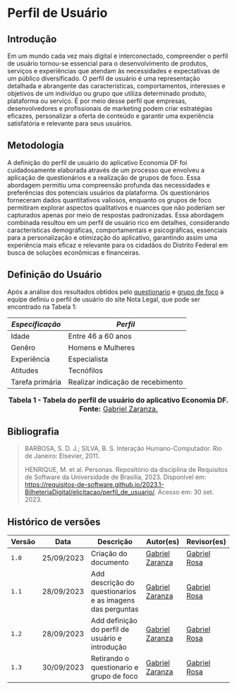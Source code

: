 # Perfil de Usuário

## Introdução
Em um mundo cada vez mais digital e interconectado, compreender o perfil de usuário tornou-se essencial para o desenvolvimento de produtos, serviços e experiências que atendam às necessidades e expectativas de um público diversificado. O perfil de usuário é uma representação detalhada e abrangente das características, comportamentos, interesses e objetivos de um indivíduo ou grupo que utiliza determinado produto, plataforma ou serviço. É por meio desse perfil que empresas, desenvolvedores e profissionais de marketing podem criar estratégias eficazes, personalizar a oferta de conteúdo e garantir uma experiência satisfatória e relevante para seus usuários.

## Metodologia

A definição do perfil de usuário do aplicativo Economia DF foi cuidadosamente elaborada através de um processo que envolveu a aplicação de questionários e a realização de grupos de foco. Essa abordagem permitiu uma compreensão profunda das necessidades e preferências dos potenciais usuários da plataforma. Os questionários forneceram dados quantitativos valiosos, enquanto os grupos de foco permitiram explorar aspectos qualitativos e nuances que não poderiam ser capturados apenas por meio de respostas padronizadas. Essa abordagem combinada resultou em um perfil de usuário rico em detalhes, considerando características demográficas, comportamentais e psicográficas, essenciais para a personalização e otimização do aplicativo, garantindo assim uma experiência mais eficaz e relevante para os cidadãos do Distrito Federal em busca de soluções econômicas e financeiras.


## Definição do Usuário
Após a análise dos resultados obtidos pelo [questionario](https://github.com/Interacao-Humano-Computador/2023.2-NotaLegal/blob/main/docs/analise%20de%20requisitos/tecnicas-perfil-usuario/questionario.md) e [grupo de foco](https://github.com/Interacao-Humano-Computador/2023.2-NotaLegal/blob/main/docs/analise%20de%20requisitos/tecnicas-perfil-usuario/grupo_de_foco.md) a equipe definiu o perfil de usuário do site Nota Legal, que pode ser encontrado na Tabela 1:



| *Especificação* | *Perfil*     |
| ----------------| --------     |
| Idade |    Entre 46 a 60 anos   |
| Genêro | Homens e Mulheres       |
| Experiência | Especialista       |
| Atitudes | Tecnófilos       |
| Tarefa primária |    Realizar indicação de recebimento   |


<div align="center">
<font size="3"><p style="text-align: center"><b>Tabela 1 - Tabela do perfil de usuário do aplicativo Economia DF. Fonte:</b> <a href="https://github.com/gzaranza">Gabriel Zaranza.</a></b></p></font>

</div>

## Bibliografia
> BARBOSA, S. D. J.; SILVA, B. S. Interação Humano-Computador. Rio de Janeiro: Elsevier, 2011.
> 
> HENRIQUE, M. et al. Personas. Repositório da disciplina de Requisitos de Software da Universidade de Brasília, 2023. Disponível em: https://requisitos-de-software.github.io/2023.1-BilheteriaDigital/elicitacao/perfil_de_usuario/. Acesso em: 30 set. 2023.

## Histórico de versões

| Versão | Data       | Descrição                           | Autor(es)                                                                                           | Revisor(es)                                      |
| ------ | ---------- | ----------------------------------- | --------------------------------------------------------------------------------------------------- | ------------------------------------------------ |
| `1.0`  | 25/09/2023 | Criação do documento                 | [Gabriel Zaranza](https://github.com/GZaranza)  | [Gabriel Rosa](https://github.com/gabrielrosa09)   |
| `1.1`  | 28/09/2023 | Add descrição do questionarios e as imagens das perguntas               | [Gabriel Zaranza](https://github.com/GZaranza)  | [Gabriel Rosa](https://github.com/gabrielrosa09)   |
| `1.2`  | 28/09/2023 | Add definição do perfil de usuário e introdução               | [Gabriel Zaranza](https://github.com/GZaranza)  | [Gabriel Rosa](https://github.com/gabrielrosa09)   |
| `1.3`  | 30/09/2023 | Retirando o questionario e grupo de foco               | [Gabriel Zaranza](https://github.com/GZaranza)  | [Gabriel Rosa](https://github.com/gabrielrosa09)   |


